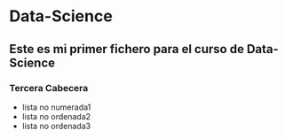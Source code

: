 # Data-Science
## Este es mi primer fichero para el curso de Data-Science
### Tercera Cabecera
* lista no numerada1
* lista no ordenada2
* lista no ordenada3
